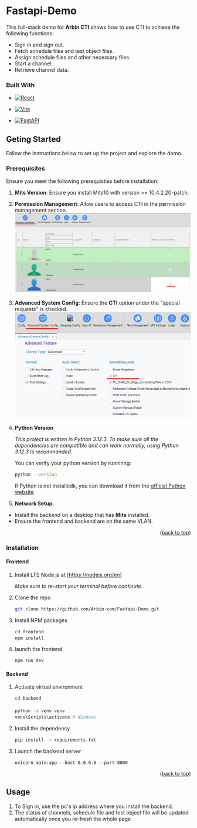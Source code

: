 # Fastapi-Demo

<a id="readme-top"></a>

<!-- About The Demo -->

This full-stack demo for **Arbin CTI** shows how to use CTI to achieve the following functions:

- Sign in and sign out.
- Fetch schedule files and test object files.
- Assign schedule files and other necessary files.
- Start a channel.
- Retrieve channel data.

### Built With

- [![React][React.js]][React-url]

- [![Vite][Vite-icon]][Vite-url]

- [![FastAPI][FastAPI-icon]][FastAPI-url]

<!-- Getting Started -->

## Geting Started

Follow the instructions below to set up the project and explore the demo.

### Prerequisites

Ensure you meet the following prerequisties before installation:

1. **Mits Version**: Ensure you install Mits10 with version >= 10.4.2.20-patch.

2. **Permission Management**: Allow users to access CTI in the permission management section.
   ![](img/permission.png)

3. **Advanced System Config**: Ensure the **CTI** option under the "special requests" is checked.
   ![](img/advanced_config.png)

4. **Python Version**

   _This project is written in Python 3.12.3. To make sure all the dependencies are compatible and can work normally, using Python 3.12.3 is recommanded._

   You can verify your python version by runninng:

   ```sh
   python --version
   ```

   If Python is not installedk, you can download it from the [official Python website](https://www.python.org/)

5. **Network Setup**:

- Install the backend on a desktop that has **Mits** installed.
- Ensure the frontend and backend are on the same VLAN.

<p align="right">(<a href="#readme-top">back to top</a>)</p>

### Installation

#### Frontend

1. Install LTS Node.js at [https://nodejs.org/en]

   _Make sure to re-start your terminal before continute._

2. Clone the repo
   ```sh
   git clone https://github.com/Arbin-com/Fastapi-Demo.git
   ```
3. Install NPM packages
   ```sh
   cd frontend
   npm install
   ```
4. launch the frontend
   ```sh
   npm run dev
   ```

#### Backend

1. Activate virtual environment

   ```sh
   cd backend

   python -m venv venv
   venv\Scripts\activate # Windows
   ```

2. Install the dependency
   ```sh
   pip install -r requirements.txt
   ```
3. Launch the backend server
   ```
   uvicorn main:app --host 0.0.0.0 --port 8000
   ```

<p align="right">(<a href="#readme-top">back to top</a>)</p>

<!-- Usage -->

## Usage

1. To Sign in, use the pc's ip address where you install the backend.
2. The status of channels, schedule file and test object file will be updated automatically once you re-fresh the whole page

<!-- MARKDOWN LINKS & IMAGES -->
<!-- https://www.markdownguide.org/basic-syntax/#reference-style-links -->

[React.js]: https://img.shields.io/badge/React-20232A?style=for-the-badge&logo=react&logoColor=61DAFB
[React-url]: https://reactjs.org/
[FastAPI-icon]: https://img.shields.io/badge/FastAPI-009688?style=for-the-badge&logo=fastapi&logoColor=white
[FastAPI-url]: https://fastapi.tiangolo.com/
[Vite-icon]: https://img.shields.io/badge/Vite-646CFF?style=for-the-badge&logo=vite&logoColor=white
[Vite-url]: https://vite.dev/
